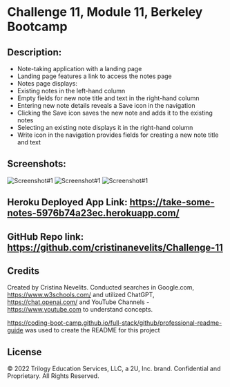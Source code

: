 # Challenge 11, Module 11, Berkeley Bootcamp

## Description: 

- Note-taking application with a landing page
- Landing page features a link to access the notes page
- Notes page displays:
- Existing notes in the left-hand column
- Empty fields for new note title and text in the right-hand column
- Entering new note details reveals a Save icon in the navigation
- Clicking the Save icon saves the new note and adds it to the existing notes
- Selecting an existing note displays it in the right-hand column
- Write icon in the navigation provides fields for creating a new note title and text


## Screenshots:

 ![Screenshot#1]()
 ![Screenshot#1]()
 ![Screenshot#1]()

## Heroku Deployed App Link: https://take-some-notes-5976b74a23ec.herokuapp.com/ 

## GitHub Repo link: https://github.com/cristinanevelits/Challenge-11

## Credits

Created by Cristina Nevelits. Conducted searches in Google.com, https://www.w3schools.com/ and utilized ChatGPT, https://chat.openai.com/ and YouTube Channels - https://www.youtube.com to understand concepts.

https://coding-boot-camp.github.io/full-stack/github/professional-readme-guide was used to create the README for this project

## License

© 2022 Trilogy Education Services, LLC, a 2U, Inc. brand. Confidential and Proprietary. All Rights Reserved.
